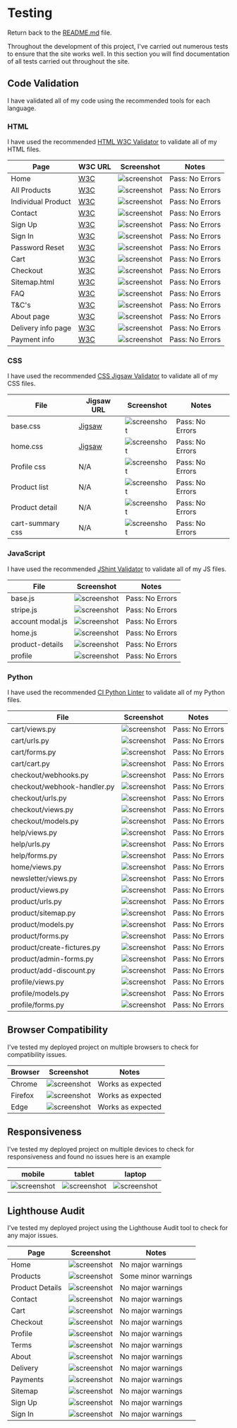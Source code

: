 # Testing

Return back to the [README.md](README.md) file.

Throughout the development of this project, I've carried out numerous tests to ensure that the site works well. In this section you will find documentation of all tests carried out throughout the site.

## Code Validation

I have validated all of my code using the recommended tools for each language.

### HTML

I have used the recommended [HTML W3C Validator](https://validator.w3.org) to validate all of my HTML files.

| Page | W3C URL | Screenshot | Notes |
| --- | --- | --- | --- |
| Home | [W3C](https://validator.w3.org/nu/?showsource=yes&doc=https%3A%2F%2Fworld-vape-center-468f3f7d12a1.herokuapp.com%2F#l377c9) | ![screenshot](docs/w3c/home.png) | Pass: No Errors |
| All Products | [W3C](https://validator.w3.org/nu/?showsource=yes&doc=https%3A%2F%2Fworld-vape-center-468f3f7d12a1.herokuapp.com%2Fproducts#l377c9) | ![screenshot](docs/w3c/products.png) | Pass: No Errors |
| Individual Product | [W3C](https://validator.w3.org/nu/?showsource=yes&doc=https%3A%2F%2Fworld-vape-center-468f3f7d12a1.herokuapp.com%2Fproducts%2Faccessories%2Faspire-guroo-replacement-glass-5ml%2F#l377c9) | ![screenshot](docs/w3c/product-detail.png) | Pass: No Errors |
| Contact | [W3C](https://validator.w3.org/nu/?showsource=yes&doc=https%3A%2F%2Fworld-vape-center-468f3f7d12a1.herokuapp.com%2Fhelp%2Fcontact-us.html%2F#l377c9) | ![screenshot](docs/w3c/contact.png) | Pass: No Errors |
| Sign Up | [W3C](https://validator.w3.org/nu/?showsource=yes&doc=https%3A%2F%2Fworld-vape-center-468f3f7d12a1.herokuapp.com%2Faccounts%2Fsignup%2F#l377c9) | ![screenshot](docs/w3c/signup.png) | Pass: No Errors |
| Sign In | [W3C](https://validator.w3.org/nu/?showsource=yes&doc=https%3A%2F%2Fworld-vape-center-468f3f7d12a1.herokuapp.com%2Faccounts%2Flogin%2F#l377c9) | ![screenshot](docs/w3c/login.png) | Pass: No Errors |
| Password Reset | [W3C](https://validator.w3.org/nu/?showsource=yes&doc=https%3A%2F%2Fworld-vape-center-468f3f7d12a1.herokuapp.com%2Faccounts%2Fpassword%2Freset%2F#l377c9) | ![screenshot](docs/w3c/reset-password.png) | Pass: No Errors |
| Cart | [W3C](https://validator.w3.org/nu/?showsource=yes&doc=https%3A%2F%2Fworld-vape-center-468f3f7d12a1.herokuapp.com%2Fcart%2F#l377c9)  | ![screenshot](docs/w3c/cart-w3c.png) | Pass: No Errors |
| Checkout | [W3C](https://validator.w3.org/nu/?showsource=yes&doc=https%3A%2F%2Fworld-vape-center-468f3f7d12a1.herokuapp.com%2Fcheckout%2F#l377c9)  | ![screenshot](docs/w3c/checkout.png) | Pass: No Errors |
| Sitemap.html | [W3C](https://validator.w3.org/nu/?showsource=yes&doc=https%3A%2F%2Fworld-vape-center-468f3f7d12a1.herokuapp.com%2Fhelp%2Fsitemap.html)  | ![screenshot](docs/w3c/sitemap.png) | Pass: No Errors |
| FAQ | [W3C](https://validator.w3.org/nu/?showsource=yes&doc=https%3A%2F%2Fworld-vape-center-468f3f7d12a1.herokuapp.com%2Fhelp%2Ffaq%2F)  | ![screenshot](docs/w3c/faq.png) | Pass: No Errors |
| T&C's | [W3C](https://validator.w3.org/nu/?showsource=yes&doc=https%3A%2F%2Fworld-vape-center-468f3f7d12a1.herokuapp.com%2Fhelp%2Fterms%2F#l241c12)  | ![screenshot](docs/w3c/terms.png) | Pass: No Errors |
| About page | [W3C](https://validator.w3.org/nu/?showsource=yes&doc=https%3A%2F%2Fworld-vape-center-468f3f7d12a1.herokuapp.com%2Fhelp%2Fabout_us%2F#l241c12)  | ![screenshot](docs/w3c/about.png) | Pass: No Errors |
| Delivery info page | [W3C](https://validator.w3.org/nu/?showsource=yes&doc=https%3A%2F%2Fworld-vape-center-468f3f7d12a1.herokuapp.com%2Fhelp%2Fdelivery_info%2F#l241c12)  | ![screenshot](docs/w3c/delivery.png) | Pass: No Errors |
| Payment info | [W3C](https://validator.w3.org/nu/?showsource=yes&doc=https%3A%2F%2Fworld-vape-center-468f3f7d12a1.herokuapp.com%2Fhelp%2Fpayments_options%2F#l241c12)  | ![screenshot](docs/w3c/payment-option.png) | Pass: No Errors |


### CSS

I have used the recommended [CSS Jigsaw Validator](https://jigsaw.w3.org/css-validator) to validate all of my CSS files.

| File | Jigsaw URL | Screenshot | Notes |
| --- | --- | --- | --- |
| base.css | [Jigsaw](https://jigsaw.w3.org/css-validator/validator?uri=https%3A%2F%2Fworld-vape-center.s3.amazonaws.com%2Fstatic%2Fcss%2Fbase.css&profile=css3svg&usermedium=all&warning=1&vextwarning=&lang=en) | ![screenshot](docs/jigsaw/base-css.png) | Pass: No Errors |
| home.css | [Jigsaw](https://jigsaw.w3.org/css-validator/validator?uri=https%3A%2F%2Fworld-vape-center.s3.amazonaws.com%2Fstatic%2Fhome%2Fcss%2Fhome.css&profile=css3svg&usermedium=all&warning=1&vextwarning=&lang=en)  | ![screenshot](docs/jigsaw/home-css.png) | Pass: No Errors |
| Profile css | N/A | ![screenshot](docs/jigsaw/profile-css.png) | Pass: No Errors |
| Product list | N/A | ![screenshot](docs/jigsaw/product-list.png) | Pass: No Errors |
| Product detail | N/A | ![screenshot](docs/jigsaw/product-details.png) | Pass: No Errors |
| cart-summary css | N/A | ![screenshot](docs/jigsaw/cart-css.png) | Pass: No Errors |


### JavaScript

I have used the recommended [JShint Validator](https://jshint.com) to validate all of my JS files.

| File | Screenshot | Notes |
| --- | --- | --- |
| base.js | ![screenshot](docs/jshint/base-js.png) | Pass: No Errors |
| stripe.js | ![screenshot](docs/jshint/stripe-js.png) | Pass: No Errors |
| account modal.js | ![screenshot](docs/jshint/account-modal.png) | Pass: No Errors |
| home.js | ![screenshot](docs/jshint/home-js.png) | Pass: No Errors |
| product-details | ![screenshot](docs/jshint/product-details.png) | Pass: No Errors |
| profile | ![screenshot](docs/jshint/profile-js.png) | Pass: No Errors |


### Python

I have used the recommended [CI Python Linter](https://pep8ci.herokuapp.com) to validate all of my Python files.

| File | Screenshot | Notes |
| --- | --- | --- |
| cart/views.py | ![screenshot](docs/ci-linter/cart-views.png) | Pass: No Errors |
| cart/urls.py | ![screenshot](docs/ci-linter/cart-urls.png) | Pass: No Errors |
| cart/forms.py | ![screenshot](docs/ci-linter/cart-forms.png) | Pass: No Errors |
| cart/cart.py | ![screenshot](docs/ci-linter/cart-cart.png) | Pass: No Errors |
| checkout/webhooks.py | ![screenshot](docs/ci-linter/checkout-webhooks.png) | Pass: No Errors |
| checkout/webhook-handler.py | ![screenshot](docs/ci-linter/checkout-webhook-handler.png) | Pass: No Errors |
| checkout/urls.py | ![screenshot](docs/ci-linter/checkout-urls.png) | Pass: No Errors |
| checkout/views.py | ![screenshot](docs/ci-linter/checkout-views.png) | Pass: No Errors |
| checkout/models.py | ![screenshot](docs/ci-linter/checkout-models.png) | Pass: No Errors |
| help/views.py | ![screenshot](docs/ci-linter/help-views.png) | Pass: No Errors |
| help/urls.py | ![screenshot](docs/ci-linter/help-urls.png) | Pass: No Errors |
| help/forms.py | ![screenshot](docs/ci-linter/help-forms.png) | Pass: No Errors |
| home/views.py | ![screenshot](docs/ci-linter/home-views.png) | Pass: No Errors |
| newsletter/views.py | ![screenshot](docs/ci-linter/newsletter-views.png) | Pass: No Errors |
| product/views.py | ![screenshot](docs/ci-linter/product-views.png) | Pass: No Errors |
| product/urls.py | ![screenshot](docs/ci-linter/product-urls.png) | Pass: No Errors |
| product/sitemap.py | ![screenshot](docs/ci-linter/product-sitemap.png) | Pass: No Errors |
| product/models.py | ![screenshot](docs/ci-linter/product-models.png) | Pass: No Errors |
| product/forms.py | ![screenshot](docs/ci-linter/product-forms.png) | Pass: No Errors |
| product/create-fictures.py | ![screenshot](docs/ci-linter/product-create-fixtures.png) | Pass: No Errors |
| product/admin-forms.py | ![screenshot](docs/ci-linter/products-admin-forms.png) | Pass: No Errors |
| product/add-discount.py | ![screenshot](docs/ci-linter/products-add-discount.png) | Pass: No Errors |
| profile/views.py | ![screenshot](docs/ci-linter/profile-views.png) | Pass: No Errors |
| profile/models.py | ![screenshot](docs/ci-linter/profile-models.png) | Pass: No Errors |
| profile/forms.py | ![screenshot](docs/ci-linter/profile-forms.png) | Pass: No Errors |


## Browser Compatibility

I've tested my deployed project on multiple browsers to check for compatibility issues.

| Browser | Screenshot | Notes |
| --- | --- | --- |
| Chrome | ![screenshot](docs/browsers/chrome.png) | Works as expected |
| Firefox | ![screenshot](docs/browsers/firefox.png) | Works as expected |
| Edge | ![screenshot](docs/browsers/edge.png) | Works as expected |

## Responsiveness

I've tested my deployed project on multiple devices to check for responsiveness and found no issues here is an example

| mobile | tablet | laptop|
| --- | --- | --- | 
| ![screenshot](docs/responsive/mobile.png) | ![screenshot](docs/responsive/tablet.png) | ![screenshot](docs/responsive/laptop.png) |


## Lighthouse Audit

I've tested my deployed project using the Lighthouse Audit tool to check for any major issues.

| Page | Screenshot | Notes |
| --- | --- | --- |
| Home | ![screenshot](docs/lighthouse/home-desktop.png) | No major warnings |
| Products | ![screenshot](docs/lighthouse/products-desktop.png) | Some minor warnings |
| Product Details | ![screenshot](docs/lighthouse/product-details-desktop.png) | No major warnings |
| Contact | ![screenshot](docs/lighthouse/contact-desktop.png) | No major warnings |
| Cart | ![screenshot](docs/lighthouse/cart-desktop.png) | No major warnings |
| Checkout | ![screenshot](docs/lighthouse/checkout-desktop.png) | No major warnings |
| Profile | ![screenshot](docs/lighthouse/profile-desktop.png) | No major warnings |
| Terms | ![screenshot](docs/lighthouse/terms-desktop.png) | No major warnings |
| About | ![screenshot](docs/lighthouse/about-desktop.png) | No major warnings |
| Delivery | ![screenshot](docs/lighthouse/delivery-desktop.png) | No major warnings |
| Payments | ![screenshot](docs/lighthouse/payments-desktop.png) | No major warnings |
| Sitemap | ![screenshot](docs/lighthouse/sitemap-desktop.png) | No major warnings |
| Sign Up | ![screenshot](docs/lighthouse/signup.png) | No major warnings |
| Sign In | ![screenshot](docs/lighthouse/signin.png) | No major warnings |

